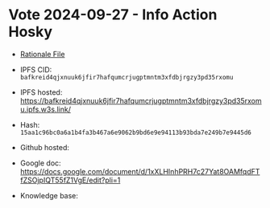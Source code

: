 
# Vote 2024-09-27 - Info Action Hosky

- [Rationale File](./info-hosky.jsonld)
- IPFS CID: `bafkreid4qjxnuuk6jfir7hafqumcrjugptmntm3xfdbjrgzy3pd35rxomu`
- IPFS hosted: https://bafkreid4qjxnuuk6jfir7hafqumcrjugptmntm3xfdbjrgzy3pd35rxomu.ipfs.w3s.link/ 
- Hash: `15aa1c96bc0a6a1b4fa3b467a6e9062b9bd6e9e94113b93bda7e249b7e9445d6`

- Github hosted: 
- Google doc: https://docs.google.com/document/d/1xXLHInhPRH7c27Yat8OAMfqdFTfZSOjpIQT55fZ1VgE/edit?pli=1
- Knowledge base: 